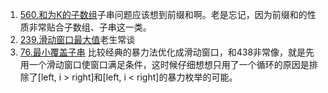 1. [560.和为K的子数组](https://leetcode.cn/problems/subarray-sum-equals-k/description/?envType=study-plan-v2&envId=top-100-liked)子串问题应该想到前缀和啊。老是忘记，因为前缀和的性质非常贴合子数组、子串这一类。
2. [239.滑动窗口最大值](https://leetcode.cn/problems/sliding-window-maximum/description/?envType=study-plan-v2&envId=top-100-liked)老生常谈
3. [76.最小覆盖子串](https://leetcode.cn/problems/minimum-window-substring/description/?envType=study-plan-v2&envId=top-100-liked) 比较经典的暴力法优化成滑动窗口，和438非常像，就是先用一个滑动窗口使窗口满足条件，这时候仔细想想只用了一个循环的原因是排除了[left, i > right]和[left, i < right]的暴力枚举的可能。
